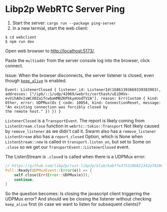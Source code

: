 # Libp2p WebRTC Server Ping

1. Start the server: `cargo run --package ping-server`
2. In a new termial, start the web client:

```cli
$ cd webclient
$ npm run dev
```

Open web browser to [http://localhost:5173/](http://localhost:5173/).

Paste the `multiaddr` from the server console log into the browser, click connect.

Issue: When the browser disconnects, the server listener is closed, even though [`keep_alive`](https://docs.rs/libp2p/latest/libp2p/swarm/keep_alive/struct.Behaviour.html) is enabled.

```
Event: ListenerClosed { listener_id: ListenerId(16861393669339383903), addresses: ["/ip6/::1/udp/42069/webrtc/certhash/uEiDHVx-evVihAOvIsWCX0Za1fcwbaHMBZKPbkyeUodTV2A"], reason: Err(Custom { kind: Other, error: UDPMux(Os { code: 10054, kind: ConnectionReset, message: "An existing connection was forcibly closed by
the remote host." }) }) }
```

`ListenerClosed` is a `TransportEvent`.
The report is likely coming from `ListenStream.close` function in `webrtc::tokio::Transport`
Not likely caused by `remove_listener` as we didn't call it. Swarm also has a `remove_listener`
`ListenStream` also has a `report_closed` Option, which is None when `ListenStream::new` is called in `transport.listen_on`, but set to Some on `.close` so we get our `TransportEvent::ListenerClosed` event.

The ListenStream is `.close`d is called when there is a UDPMux error:

```rs
// https://github.com/libp2p/rust-libp2p/blob/babf7e375310b651342e782880aadb65c620c00e/transports/webrtc/src/tokio/transport.rs#L351
Poll::Ready(UDPMuxEvent::Error(e)) => {
    self.close(Err(Error::UDPMux(e)));
    continue;
}
```

So the question becomes: Is closing the javascript client triggering the UDPMux error? And should we be closing the listener without checking `keep_alive` first (in case we want to listen for subsequent clients)?

